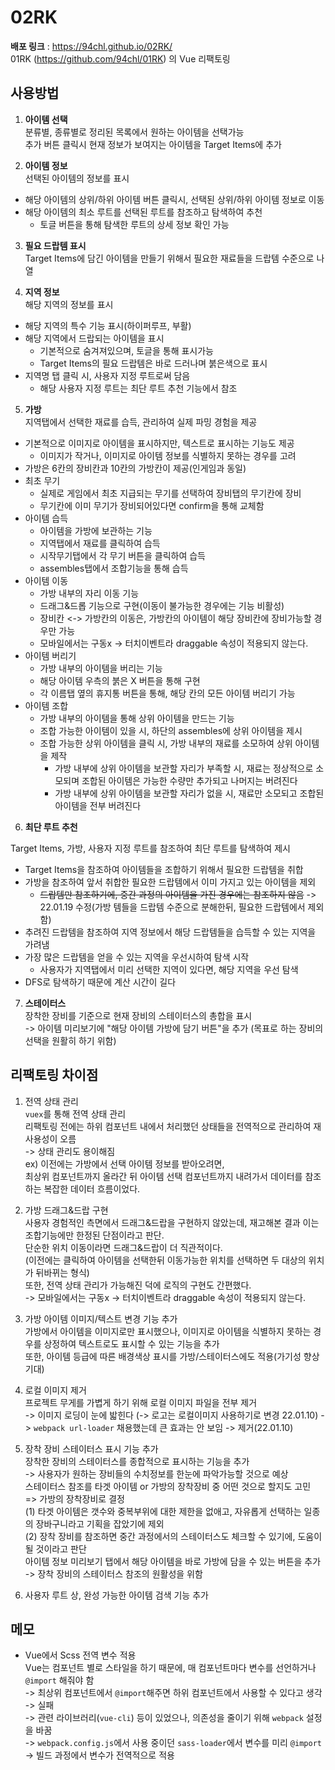 # 02RK

**배포 링크** : https://94chl.github.io/02RK/  
01RK (https://github.com/94chl/01RK) 의 Vue 리팩토링

## 사용방법

1. **아이템 선택**  
   분류별, 종류별로 정리된 목록에서 원하는 아이템을 선택가능  
   추가 버튼 클릭시 현재 정보가 보여지는 아이템을 Target Items에 추가

2. **아이템 정보**  
   선택된 아이템의 정보를 표시

- 해당 아이템의 상위/하위 아이템 버튼 클릭시, 선택된 상위/하위 아이템 정보로 이동
- 해당 아이템의 최소 루트를 선택된 루트를 참조하고 탐색하여 추천
  - 토글 버튼을 통해 탐색한 루트의 상세 정보 확인 가능

3. **필요 드랍템 표시**  
   Target Items에 담긴 아이템을 만들기 위해서 필요한 재료들을 드랍템 수준으로 나열

4. **지역 정보**  
   해당 지역의 정보를 표시

- 해당 지역의 특수 기능 표시(하이퍼루프, 부활)
- 해당 지역에서 드랍되는 아이템을 표시
  - 기본적으로 숨겨져있으며, 토글을 통해 표시가능
  - Target Items의 필요 드랍템은 바로 드러나며 붉은색으로 표시
- 지역명 탭 클릭 시, 사용자 지정 루트로써 담음
  - 해당 사용자 지정 루트는 최단 루트 추천 기능에서 참조

5. **가방**  
   지역탭에서 선택한 재료를 습득, 관리하여 실제 파밍 경험을 제공

- 기본적으로 이미지로 아이템을 표시하지만, 텍스트로 표시하는 기능도 제공
  - 이미지가 작거나, 이미지로 아이템 정보를 식별하지 못하는 경우를 고려
- 가방은 6칸의 장비칸과 10칸의 가방칸이 제공(인게임과 동일)
- 최초 무기
  - 실제로 게임에서 최초 지급되는 무기를 선택하여 장비탭의 무기칸에 장비
  - 무기칸에 이미 무기가 장비되어있다면 confirm을 통해 교체함
- 아이템 습득
  - 아이템을 가방에 보관하는 기능
  - 지역탭에서 재료를 클릭하여 습득
  - 시작무기탭에서 각 무기 버튼을 클릭하여 습득
  - assembles탭에서 조합기능을 통해 습득
- 아이템 이동
  - 가방 내부의 자리 이동 기능
  - 드래그&드롭 기능으로 구현(이동이 불가능한 경우에는 기능 비활성)
  - 장비칸 <-> 가방칸의 이동은, 가방칸의 아이템이 해당 장비칸에 장비가능할 경우만 가능
  - 모바일에서는 구동x -> 터치이벤트라 draggable 속성이 적용되지 않는다.
- 아이템 버리기
  - 가방 내부의 아이템을 버리는 기능
  - 해당 아이템 우측의 붉은 X 버튼을 통해 구현
  - 각 이름탭 옆의 휴지통 버튼을 통해, 해당 칸의 모든 아이템 버리기 가능
- 아이템 조합
  - 가방 내부의 아이템을 통해 상위 아이템을 만드는 기능
  - 조합 가능한 아이템이 있을 시, 하단의 assembles에 상위 아이템을 제시
  - 조합 가능한 상위 아이템을 클릭 시, 가방 내부의 재료를 소모하여 상위 아이템을 제작
    - 가방 내부에 상위 아이템을 보관할 자리가 부족할 시, 재료는 정상적으로 소모되며 조합된 아이템은 가능한 수량만 추가되고 나머지는 버려진다
    - 가방 내부에 상위 아이템을 보관할 자리가 없을 시, 재료만 소모되고 조합된 아이템을 전부 버려진다

6. **최단 루트 추천**

Target Items, 가방, 사용자 지정 루트를 참조하여 최단 루트를 탐색하여 제시

- Target Items을 참조하여 아이템들을 조합하기 위해서 필요한 드랍템을 취합
- 가방을 참조하여 앞서 취합한 필요한 드랍템에서 이미 가지고 있는 아이템을 제외
  - ~~드랍템만 참조하기에, 중간 과정의 아이템을 가진 경우에는 참조하지 않음~~ -> 22.01.19 수정(가방 템들을 드랍템 수준으로 분해한뒤, 필요한 드랍템에서 제외함)
- 추려진 드랍템을 참조하여 지역 정보에서 해당 드랍템들을 습득할 수 있는 지역을 가려냄
- 가장 많은 드랍템을 얻을 수 있는 지역을 우선시하여 탐색 시작
  - 사용자가 지역탭에서 미리 선택한 지역이 있다면, 해당 지역을 우선 탐색
- DFS로 탐색하기 때문에 계산 시간이 길다

7. **스테이터스**  
장착한 장비를 기준으로 현재 장비의 스테이터스의 총합을 표시  
-> 아이템 미리보기에 "해당 아이템 가방에 담기 버튼"을 추가 (목표로 하는 장비의 선택을 원활히 하기 위함)  


## 리팩토링 차이점

1. 전역 상태 관리  
   `vuex`를 통해 전역 상태 관리  
   리팩토링 전에는 하위 컴포넌트 내에서 처리했던 상태들을 전역적으로 관리하여 재사용성이 오름  
   -> 상태 관리도 용이해짐  
   ex) 이전에는 가방에서 선택 아이템 정보를 받아오려면,  
   최상위 컴포넌트까지 올라간 뒤 아이템 선택 컴포넌트까지 내려가서 데이터를 참조하는 복잡한 데이터 흐름이었다.  

2. 가방 드래그&드랍 구현  
   사용자 경험적인 측면에서 드래그&드랍을 구현하지 않았는데, 재고해본 결과 이는 조합기능에만 한정된 단점이라고 판단.  
   단순한 위치 이동이라면 드래그&드랍이 더 직관적이다.  
   (이전에는 클릭하여 아이템을 선택한뒤 이동가능한 위치를 선택하면 두 대상의 위치가 뒤바뀌는 형식)  
   또한, 전역 상태 관리가 가능해진 덕에 로직의 구현도 간편했다.  
   -> 모바일에서는 구동x -> 터치이벤트라 draggable 속성이 적용되지 않는다.  

3. 가방 아이템 이미지/텍스트 변경 기능 추가  
   가방에서 아이템을 이미지로만 표시했으나, 이미지로 아이템을 식별하지 못하는 경우를 상정하여 텍스트로도 표시할 수 있는 기능을 추가  
   또한, 아이템 등급에 따른 배경색상 표시를 가방/스테이터스에도 적용(가기성 향상 기대)  

4. 로컬 이미지 제거  
   프로젝트 무게를 가볍게 하기 위해 로컬 이미지 파일을 전부 제거  
   -> 이미지 로딩이 눈에 밟힌다  (-> 로고는 로컬이미지 사용하기로 변경 22.01.10)
   -> `webpack url-loader` 채용했는데 큰 효과는 안 보임 -> 제거(22.01.10)  
   
5. 장착 장비 스테이터스 표시 기능 추가  
   장착한 장비의 스테이터스를 종합적으로 표시하는 기능을 추가  
      -> 사용자가 원하는 장비들의 수치정보를 한눈에 파악가능할 것으로 예상  
   스테이터스 참조를 타겟 아이템 or 가방의 장착장비 중 어떤 것으로 할지도 고민  
      => 가방의 장착장비로 결정  
         (1) 타겟 아이템은 갯수와 중복부위에 대한 제한을 없애고, 자유롭게 선택하는 일종의 장바구니라고 기획을 잡았기에 제외  
         (2) 장착 장비를 참조하면 중간 과정에서의 스테이터스도 체크할 수 있기에, 도움이 될 것이라고 판단  
   아이템 정보 미리보기 탭에서 해당 아이템을 바로 가방에 담을 수 있는 버튼을 추가  
      -> 장착 장비의 스테이터스 참조의 원활성을 위함  
      
6. 사용자 루트 상, 완성 가능한 아이템 검색 기능 추가  
  
## 메모

- Vue에서 Scss 전역 변수 적용  
  Vue는 컴포넌트 별로 스타일을 하기 때문에, 매 컴포넌트마다 변수를 선언하거나 `@import` 해줘야 함  
  -> 최상위 컴포넌트에서 `@import`해주면 하위 컴포넌트에서 사용할 수 있다고 생각  
  -> 실패  
  -> 관련 라이브러리(`vue-cli`) 등이 있었으나, 의존성을 줄이기 위해 `webpack` 설정을 바꿈  
  -> `webpack.config.js`에서 사용 중이던 `sass-loader`에서 변수를 미리 `@import`  
  -> 빌드 과정에서 변수가 전역적으로 적용
